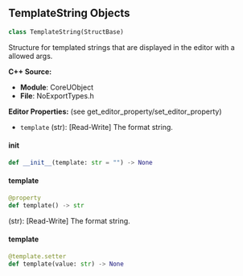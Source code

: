 ## TemplateString Objects

```python
class TemplateString(StructBase)
```

Structure for templated strings that are displayed in the editor with a allowed args.

**C++ Source:**

- **Module**: CoreUObject
- **File**: NoExportTypes.h

**Editor Properties:** (see get_editor_property/set_editor_property)

- ``template`` (str):  [Read-Write] The format string.

<a id="unreal.TemplateString.__init__"></a>

#### __init__

```python
def __init__(template: str = "") -> None
```

<a id="unreal.TemplateString.template"></a>

#### template

```python
@property
def template() -> str
```

(str):  [Read-Write] The format string.

<a id="unreal.TemplateString.template"></a>

#### template

```python
@template.setter
def template(value: str) -> None
```

<a id="unreal.Timecode"></a>